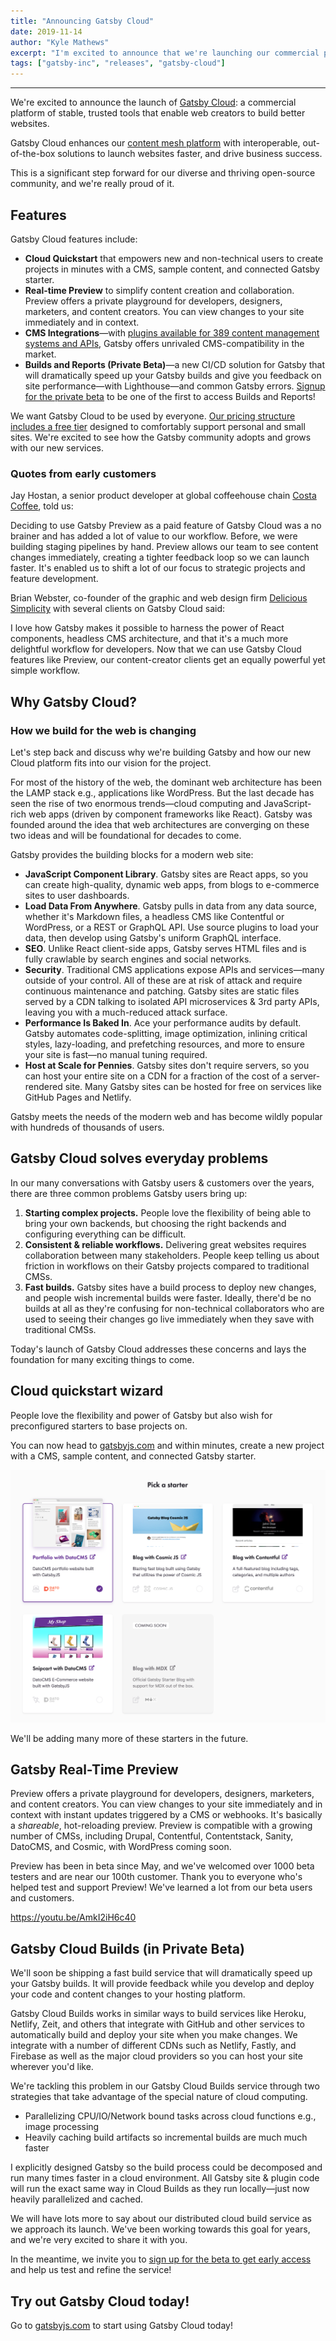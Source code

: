 ```yaml
---
title: "Announcing Gatsby Cloud"
date: 2019-11-14
author: "Kyle Mathews"
excerpt: "I'm excited to announce that we're launching our commercial platform, Gatsby Cloud, which will provide a growing suite of tools for web creators"
tags: ["gatsby-inc", "releases", "gatsby-cloud"]
---
```


---

We're excited to announce the launch of [Gatsby Cloud](https://www.gatsbyjs.com/): a commercial platform of stable, trusted tools that enable web creators to build better websites.

Gatsby Cloud enhances our [content mesh platform](https://www.gatsbyjs.org/blog/2018-10-04-journey-to-the-content-mesh/) with interoperable, out-of-the-box solutions to launch websites faster, and drive business success.

This is a significant step forward for our diverse and thriving open-source community, and we're really proud of it.

## Features

Gatsby Cloud features include:

- **Cloud Quickstart** that empowers new and non-technical users to create projects in minutes with a CMS, sample content, and connected Gatsby starter.
- **Real-time Preview** to simplify content creation and collaboration. Preview offers a private playground for developers, designers, marketers, and content creators. You can view changes to your site immediately and in context.
- **CMS Integrations**—with [plugins available for 389 content management systems and APIs](https://www.gatsbyjs.org/plugins/?=gatsby-source), Gatsby offers unrivaled CMS-compatibility in the market.
- **Builds and Reports (Private Beta)**—a new CI/CD solution for Gatsby that will dramatically speed up your Gatsby builds and give you feedback on site performance—with Lighthouse—and common Gatsby errors. [Signup for the private beta](https://www.gatsbyjs.com/builds-beta/) to be one of the first to access Builds and Reports!

We want Gatsby Cloud to be used by everyone. [Our pricing structure includes a free tier](https://www.gatsbyjs.com/pricing/) designed to comfortably support personal and small sites. We're excited to see how the Gatsby community adopts and grows with our new services.

### Quotes from early customers

Jay Hostan, a senior product developer at global coffeehouse chain [Costa Coffee](https://www.costacoffee.com/), told us:

<Pullquote>
  Deciding to use Gatsby Preview as a paid feature of Gatsby Cloud was a no
  brainer and has added a lot of value to our workflow. Before, we were building
  staging pipelines by hand. Preview allows our team to see content changes
  immediately, creating a tighter feedback loop so we can launch faster. It's
  enabled us to shift a lot of our focus to strategic projects and feature
  development.
</Pullquote>

Brian Webster, co-founder of the graphic and web design firm [Delicious Simplicity](https://www.delicious-simplicity.com/) with several clients on Gatsby Cloud said:

<Pullquote>
  I love how Gatsby makes it possible to harness the power of React components,
  headless CMS architecture, and that it's a much more delightful workflow for
  developers. Now that we can use Gatsby Cloud features like Preview, our
  content-creator clients get an equally powerful yet simple workflow.
</Pullquote>

## Why Gatsby Cloud?

### How we build for the web is changing

Let's step back and discuss why we're building Gatsby and how our new Cloud platform fits into our vision for the project.

For most of the history of the web, the dominant web architecture has been the LAMP stack e.g., applications like WordPress. But the last decade has seen the rise of two enormous trends—cloud computing and JavaScript-rich web apps (driven by component frameworks like React). Gatsby was founded around the idea that web architectures are converging on these two ideas and will be foundational for decades to come.

Gatsby provides the building blocks for a modern web site:

- **JavaScript Component Library**. Gatsby sites are React apps, so you can create high-quality, dynamic web apps, from blogs to e-commerce sites to user dashboards.
- **Load Data From Anywhere**. Gatsby pulls in data from any data source, whether it's Markdown files, a headless CMS like Contentful or WordPress, or a REST or GraphQL API. Use source plugins to load your data, then develop using Gatsby's uniform GraphQL interface.
- **SEO**. Unlike React client-side apps, Gatsby serves HTML files and is fully crawlable by search engines and social networks.
- **Security**. Traditional CMS applications expose APIs and services—many outside of your control. All of these are at risk of attack and require continuous maintenance and patching. Gatsby sites are static files served by a CDN talking to isolated API microservices & 3rd party APIs, leaving you with a much-reduced attack surface.
- **Performance Is Baked In**. Ace your performance audits by default. Gatsby automates code-splitting, image optimization, inlining critical styles, lazy-loading, and prefetching resources, and more to ensure your site is fast—no manual tuning required.
- **Host at Scale for Pennies**. Gatsby sites don't require servers, so you can host your entire site on a CDN for a fraction of the cost of a server-rendered site. Many Gatsby sites can be hosted for free on services like GitHub Pages and Netlify.

Gatsby meets the needs of the modern web and has become wildly popular with hundreds of thousands of users.

## Gatsby Cloud solves everyday problems

In our many conversations with Gatsby users & customers over the years, there are three common problems Gatsby users bring up:

1. **Starting complex projects.** People love the flexibility of being able to bring your own backends, but choosing the right backends and configuring everything can be difficult.
2. **Consistent & reliable workflows.** Delivering great websites requires collaboration between many stakeholders. People keep telling us about friction in workflows on their Gatsby projects compared to traditional CMSs.
3. **Fast builds.** Gatsby sites have a build process to deploy new changes, and people wish incremental builds were faster. Ideally, there'd be no builds at all as they're confusing for non-technical collaborators who are used to seeing their changes go live immediately when they save with traditional CMSs.

Today's launch of Gatsby Cloud addresses these concerns and lays the foundation for many exciting things to come.

## Cloud quickstart wizard

People love the flexibility and power of Gatsby but also wish for preconfigured starters to base projects on.

You can now head to [gatsbyjs.com](https://www.gatsbyjs.com/) and within minutes, create a new project with a CMS, sample content, and connected Gatsby starter.

![Screenshot showing Gatsby Starters to start projects on Gatsby Cloud for portfolios, blogs, and e-commerce sites](./cloud-quickstart.png)

We'll be adding many more of these starters in the future.

## Gatsby Real-Time Preview

Preview offers a private playground for developers, designers, marketers, and content creators. You can view changes to your site immediately and in context with instant updates triggered by a CMS or webhooks. It's basically a _shareable_, hot-reloading preview. Preview is compatible with a growing number of CMSs, including Drupal, Contentful, Contentstack, Sanity, DatoCMS, and Cosmic, with WordPress coming soon.

Preview has been in beta since May, and we've welcomed over 1000 beta testers and are near our 100th customer. Thank you to everyone who's helped test and support Preview! We've learned a lot from our beta users and customers.

https://youtu.be/AmkI2iH6c40

## Gatsby Cloud Builds (in Private Beta)

We'll soon be shipping a fast build service that will dramatically speed up your Gatsby builds. It will provide feedback while you develop and deploy your code and content changes to your hosting platform.

Gatsby Cloud Builds works in similar ways to build services like Heroku, Netlify, Zeit, and others that integrate with GitHub and other services to automatically build and deploy your site when you make changes. We integrate with a number of different CDNs such as Netlify, Fastly, and Firebase as well as the major cloud providers so you can host your site wherever you'd like.

We're tackling this problem in our Gatsby Cloud Builds service through two strategies that take advantage of the special nature of cloud computing.

- Parallelizing CPU/IO/Network bound tasks across cloud functions e.g., image processing
- Heavily caching build artifacts so incremental builds are much much faster

I explicitly designed Gatsby so the build process could be decomposed and run many times faster in a cloud environment. All Gatsby site & plugin code will run the exact same way in Cloud Builds as they run locally—just now heavily parallelized and cached.

We will have lots more to say about our distributed cloud build service as we approach its launch. We've been working towards this goal for years, and we're very excited to share it with you.

In the meantime, we invite you to [sign up for the beta to get early access](https://gatsbyjs.com/builds-beta/) and help us test and refine the service!

## Try out Gatsby Cloud today!

Go to [gatsbyjs.com](https://www.gatsbyjs.com/) to start using Gatsby Cloud today!

